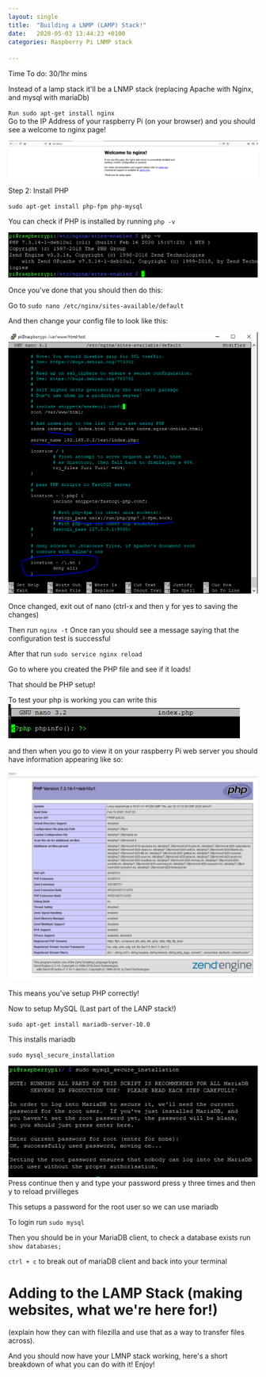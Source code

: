 ```yaml
---
layout: single
title:  "Building a LNMP (LAMP) Stack!"
date:   2020-05-03 13:44:23 +0100
categories: Raspberry Pi LNMP stack

---
```

Time To do: 30/1hr mins

Instead of a lamp stack it'll be a LNMP stack (replacing Apache with Nginx, and mysql with mariaDb)

<code>Run sudo apt-get install nginx</code>
<br />
Go to the IP Address of your raspberry Pi (on your browser) and you should see a welcome to nginx page!

![Welcome to nginx page](/assets/BuildLAMPStack/WelcomeToNginx.PNG)

Step 2: Install PHP

<code>sudo apt-get install php-fpm php-mysql</code>

You can check if PHP is installed by running <code>php -v</code>

![Welcome to nginx page](/assets/BuildLAMPStack/php-v.PNG)

Once you've done that you should then do this:

Go to <code>sudo nano /etc/nginx/sites-available/default </code>

And then change your config file to look like this:

![Welcome to nginx page](/assets/BuildLAMPStack/nginxPHPConfig.PNG)

Once changed, exit out of nano (ctrl-x and then y for yes to saving the changes)

Then run <code>nginx -t</code>
Once ran you should see a message saying that the configuration test is successful

After that run <code>sudo service nginx reload</code>

Go to where you created the PHP file and see if it loads!

That should be PHP setup!

To test your php is working you can write this
![Php Info](/assets/BuildLAMPStack/phpinfo.PNG)

and then when you go to view it on your raspberry Pi web server you should have information appearing like so:

![Php Info](/assets/BuildLAMPStack/phpinfoindex.PNG)

This means you've setup PHP correctly!

Now to setup MySQL (Last part of the LANP stack!)

<code>sudo apt-get install mariadb-server-10.0</code>

This installs mariadb

<code>sudo mysql_secure_installation</code>

![MariaDB](/assets/BuildLAMPStack/mariadb.PNG)
Press continue
then y and type your password
press y three times 
and then y to reload prviilleges

This setups a password for the root user so we can use mariadb

To login run <code>sudo mysql</code>

Then you should be in your MariaDB client, to check a database exists run <code>show databases;</code>

<code>ctrl + c</code> to break out of mariaDB client and back into your terminal

# Adding to the LAMP Stack (making websites, what we're here for!)

(explain how they can with filezilla and use that as a way to transfer files across).

And you should now have your LMNP stack working, here's a short breakdown of what you can do with it! Enjoy!

<section id="disqus_thread"></section>